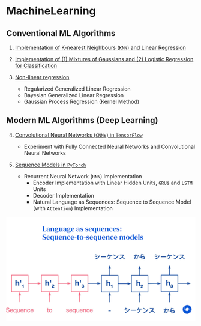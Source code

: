 # MachineLearning

## Conventional ML Algorithms
   1. [Implementation of K-nearest Neighbours (`KNN`) and Linear Regression](./A1)
   
   2. [Implementation of (1) Mixtures of Gaussians and (2) Logistic Regression for Classification](./A2)
   
   3. [Non-linear regression](./A3)
      - Regularized Generalized Linear Regression
      - Bayesian Generalized Linear Regression
      - Gaussian Process Regression (Kernel Method)

## Modern ML Algorithms (Deep Learning)
   4. [Convolutional Neural Networks (`CNN`s) in `TensorFlow`](./A4)
      - Experiment with Fully Connected Neural Networks and Convolutional Neural Networks
      
   5. [Sequence Models in `PyTorch`](./A5)
         - Recurrent Neural Network (`RNN`) Implementation
            - Encoder Implementation with Linear Hidden Units, `GRU`s and `LSTM` Units 
            - Decoder Implementation
            - Natural Language as Sequences: Sequence to Sequence Model (with `Attention`) Implementation


   ![](./assets/SeqToSeq.png)
   
